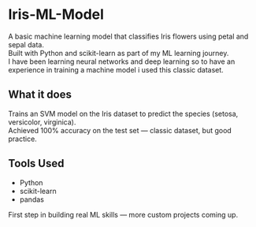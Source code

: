 # Iris-ML-Model

A basic machine learning model that classifies Iris flowers using petal and sepal data.  
Built with Python and scikit-learn as part of my ML learning journey.<br>
I have been learning neural networks and deep learning so to have an experience in training a machine model i used this classic dataset.

##  What it does

Trains an SVM model on the Iris dataset to predict the species (setosa, versicolor, virginica).  
Achieved 100% accuracy on the test set — classic dataset, but good practice.


##  Tools Used

- Python
- scikit-learn
- pandas


First step in building real ML skills — more custom  projects coming up.
